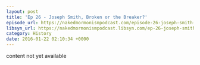 ```yaml
---
layout: post
title: 'Ep 26 - Joseph Smith, Broken or the Breaker?'
episode_url: https://nakedmormonismpodcast.com/episode-26-joseph-smith-broken-breaker/
libsyn_url: https://nakedmormonismpodcast.libsyn.com/ep-26-joseph-smith-broken-or-the-breaker
category: History
date: 2016-01-22 02:10:34 +0000
---
```


content not yet available
